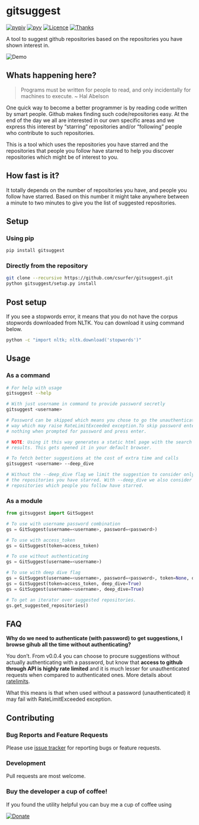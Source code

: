 # gitsuggest

[![pypiv](https://img.shields.io/pypi/v/gitsuggest.svg)](https://pypi.python.org/pypi/gitsuggest)
[![pyv](https://img.shields.io/pypi/pyversions/gitsuggest.svg)](https://pypi.python.org/pypi/gitsuggest)
[![Licence](https://img.shields.io/badge/license-MIT-blue.svg)](https://raw.githubusercontent.com/csurfer/gitsuggest/master/LICENSE)
[![Thanks](https://img.shields.io/badge/Say%20Thanks-!-1EAEDB.svg)](https://saythanks.io/to/csurfer)

A tool to suggest github repositories based on the repositories you have shown interest in.

![Demo](https://i.imgur.com/QihcRkT.gif)

## Whats happening here?

> Programs must be written for people to read, and only incidentally for machines to execute. ~ Hal Abelson

One quick way to become a better programmer is by reading code written by smart people. Github makes finding such code/repositories easy. At the end of the day we all are interested in our own specific areas and we express this interest by “starring” repositories and/or “following” people who contribute to such repositories.

This is a tool which uses the repositories you have starred and the repositories that people you follow have starred to help you discover repositories which might be of interest to you.

## How fast is it?

It totally depends on the number of repositories you have, and people you follow have starred. Based on this number it might take anywhere between a minute to two minutes to give you the list of suggested repositories.

## Setup

### Using pip

```bash
pip install gitsuggest
```

### Directly from the repository

```bash
git clone --recursive https://github.com/csurfer/gitsuggest.git
python gitsuggest/setup.py install
```

## Post setup

If you see a stopwords error, it means that you do not have the corpus stopwords downloaded from NLTK. You can download it using command below.

```bash
python -c "import nltk; nltk.download('stopwords')"
```

## Usage

### As a command

```bash
# For help with usage
gitsuggest --help

# With just username in command to provide password secretly
gitsuggest <username>

# Password can be skipped which means you chose to go the unauthenticated
# way which may raise RateLimitExceeded exception.To skip password enter
# nothing when prompted for password and press enter.

# NOTE: Using it this way generates a static html page with the search
# results. This gets opened it in your default browser.

# To fetch better suggestions at the cost of extra time and calls
gitsuggest <username> --deep_dive

# Without the --deep_dive flag we limit the suggestion to consider only
# the repositories you have starred. With --deep_dive we also consider
# repositories which people you follow have starred.
```

### As a module

```python
from gitsuggest import GitSuggest

# To use with username password combination
gs = GitSuggest(username=<username>, password=<password>)

# To use with access_token
gs = GitSuggest(token=access_token)

# To use without authenticating
gs = GitSuggest(username=<username>)

# To use with deep dive flag
gs = GitSuggest(username=<username>, password=<password>, token=None, deep_dive=True)
gs = GitSuggest(token=access_token, deep_dive=True)
gs = GitSuggest(username=<username>, deep_dive=True)

# To get an iterator over suggested repositories.
gs.get_suggested_repositories()
```

## FAQ

**Why do we need to authenticate (with password) to get suggestions, I browse gihub all the time without authenticating?**

You don’t. From v0.0.4 you can choose to procure suggestions without actually authenticating with a password, but know that **access to github through API is highly rate limited** and it is much lesser for unauthenticated requests when compared to authenticated ones. More details about [ratelimits](https://developer.github.com/v3/search/#rate-limit).

What this means is that when used without a password (unauthenticated) it may fail with RateLimitExceeded exception.

## Contributing

### Bug Reports and Feature Requests

Please use [issue tracker](https://github.com/csurfer/gitsuggest/issues) for reporting bugs or feature requests.

### Development

Pull requests are most welcome.

### Buy the developer a cup of coffee!

If you found the utility helpful you can buy me a cup of coffee using

[![Donate](https://www.paypalobjects.com/webstatic/en_US/i/btn/png/silver-pill-paypal-44px.png)](https://www.paypal.com/cgi-bin/webscr?cmd=_donations&business=3BSBW7D45C4YN&lc=US&currency_code=USD&bn=PP%2dDonationsBF%3abtn_donate_SM%2egif%3aNonHosted)
